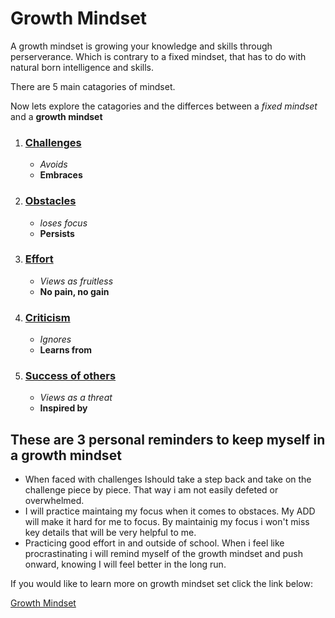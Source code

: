# Growth Mindset
A growth mindset is growing your knowledge and skills through perserverance. Which is contrary to a fixed mindset, that has to do with natural born intelligence and skills.

There are 5 main catagories of mindset.

Now lets explore the catagories and the differces between a _fixed mindset_ and a **growth mindset**

1. ### <ins>Challenges</ins>
    - _Avoids_
    - **Embraces**

2. ### <ins>Obstacles</ins>

    - _loses focus_
    - **Persists**

3. ### <ins>Effort</ins>

    - _Views as fruitless_
    - **No pain, no gain**

4. ### <ins>Criticism</ins>

    - _Ignores_
    - **Learns from**

5. ### <ins>Success of others</ins>

    - _Views as a threat_
    - **Inspired by**

## These are 3 personal reminders to keep myself in a growth mindset
 - When faced with challenges Ishould take a step back and take on the challenge piece by piece. That way i am not easily defeted or overwhelmed.
 - I will practice maintaing my focus when it comes to obstaces. My ADD will make it hard for me to focus. By maintainig my focus i won't miss key details that will be very helpful to me.
 - Practicing good effort in and outside of school. When i feel like procrastinating i will remind myself of the growth mindset and push onward, knowing I will feel better in the long run.

If you would like to learn more on growth mindset set click the link below:

[Growth Mindset](https://www.atlassian.com/blog/inside-atlassian/growth-mindset)